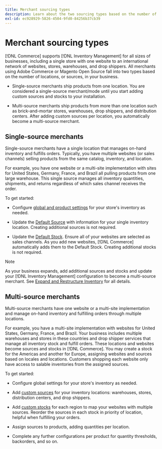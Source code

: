 ```yaml
---
title: Merchant sourcing types
description: Learn about the two sourcing types based on the number of locations, or sources, in your business.
exl-id: ec928929-5826-4504-9fd0-84256b37cb39
---
```

# Merchant sourcing types

[!DNL Commerce] supports [!DNL Inventory Management] for all sizes of businesses, including a single store with one website to an international network of websites, stores, warehouses, and drop shippers. All merchants using Adobe Commerce or Magento Open Source fall into two types based on the number of locations, or sources, in your business.

- Single-source merchants ship products from one location. You are considered a single-source merchant/mode until you start adding custom sources and stocks to your installation.

- Multi-source merchants ship products from more than one location such as brick-and-mortar stores, warehouses, drop shippers, and distribution centers. After adding custom sources per location, you automatically become a multi-source merchant.

## Single-source merchants

Single-source merchants have a single location that manages on-hand inventory and fulfills orders. Typically, you have multiple websites (or sales channels) selling products from the same catalog, inventory, and location.

For example, you have one website or a multi-site implementation with sites for United States, Germany, France, and Brazil all pulling products from one large warehouse. This single source manages all inventory quantities, shipments, and returns regardless of which sales channel receives the order.

To get started:

- Configure [global and product settings](configuration.md) for your store's inventory as needed.

- Update the [Default Source](sources-manage.md) with information for your single inventory location. Creating additional sources is not required.

- Update the [Default Stock](stocks-manage.md). Ensure all of your websites are selected as sales channels. As you add new websites, [!DNL Commerce] automatically adds them to the Default Stock. Creating additional stocks is not required.

>[!NOTE]
>
>As your business expands, add additional sources and stocks and update your [!DNL Inventory Management] configuration to become a multi-source merchant. See [Expand and Restructure Inventory](expand-restructure.md) for all details.

## Multi-source merchants

Multi-source merchants have one website or a multi-site implementation and manage on-hand inventory and fulfilling orders through multiple locations.

For example, you have a multi-site implementation with websites for United States, Germany, France, and Brazil. Your business includes multiple warehouses and stores in these countries and drop shipper services that manage all inventory stock and fulfill orders. These locations and websites become sources and stocks in [!DNL Commerce]. You may create a stock for the Americas and another for Europe, assigning websites and sources based on locales and locations. Customers shopping each website only have access to salable inventories from the assigned sources.

To get started:

- Configure global settings for your store's inventory as needed.

- Add [custom sources](sources-add.md) for your inventory locations: warehouses, stores, distribution centers, and drop shippers.

- Add [custom stocks](stocks-add.md) for each region to map your websites with multiple sources. Reorder the sources in each stock in priority of location, helpful when fulfilling your orders.

- Assign sources to products, adding quantities per location.

- Complete any further configurations per product for quantity thresholds, backorders, and so on.
